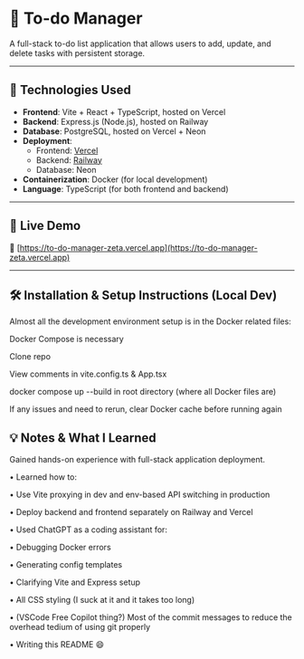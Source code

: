 # 📝 To-do Manager

A full-stack to-do list application that allows users to add, update, and delete tasks with persistent storage.

---

## 🔧 Technologies Used

- **Frontend**: Vite + React + TypeScript, hosted on Vercel
- **Backend**: Express.js (Node.js), hosted on Railway
- **Database**: PostgreSQL, hosted on Vercel + Neon
- **Deployment**:
  - Frontend: [Vercel](https://vercel.com)
  - Backend: [Railway](https://railway.app)
  - Database: Neon
- **Containerization**: Docker (for local development)
- **Language**: TypeScript (for both frontend and backend)

---

## 🚀 Live Demo

🔗 [https://to-do-manager-zeta.vercel.app](https://to-do-manager-zeta.vercel.app)

---

## 🛠 Installation & Setup Instructions (Local Dev)
Almost all the development environment setup is in the Docker related files:

Docker Compose is necessary

Clone repo

View comments in vite.config.ts & App.tsx

docker compose up --build in root directory (where all Docker files are)

If any issues and need to rerun, clear Docker cache before running again

## 💡 Notes & What I Learned

Gained hands-on experience with full-stack application deployment.
	
  •	Learned how to:
	
  •	Use Vite proxying in dev and env-based API switching in production
	
  •	Deploy backend and frontend separately on Railway and Vercel
	
  •	Used ChatGPT as a coding assistant for:
	
  •	Debugging Docker errors
	
  •	Generating config templates
	
  •	Clarifying Vite and Express setup
  
  •	All CSS styling (I suck at it and it takes too long)

  •	(VSCode Free Copilot thing?) Most of the commit messages to reduce the overhead tedium of using git properly
	
  •	Writing this README 😄